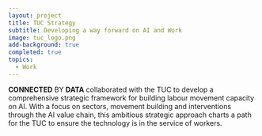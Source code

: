 ```yaml
---
layout: project
title: TUC Strategy
subtitle: Developing a way forward on AI and Work
image: tuc_logo.png
add-background: true
completed: true
topics:
  - Work
---
```

**CONNECTED** BY **DATA** collaborated with the TUC to develop a comprehensive strategic framework for building labour movement capacity on AI. With a focus on sectors, movement building and interventions through the AI value chain, this ambitious strategic approach charts a path for the TUC to ensure the technology is in the service of workers.